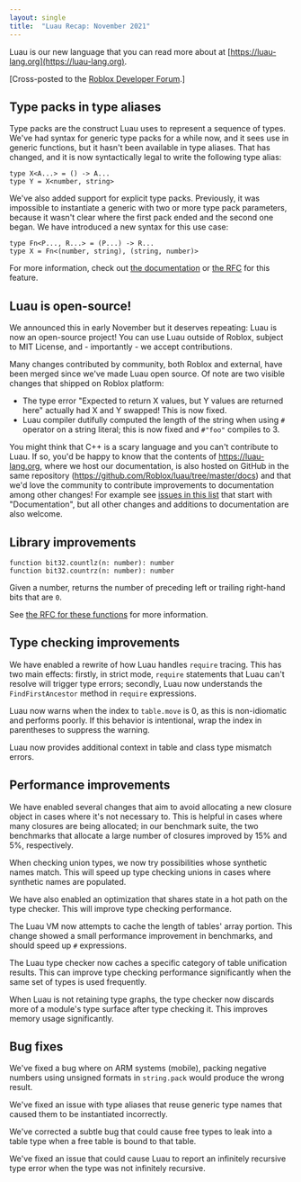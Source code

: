 ```yaml
---
layout: single
title:  "Luau Recap: November 2021"
---
```


Luau is our new language that you can read more about at [https://luau-lang.org](https://luau-lang.org).

[Cross-posted to the [Roblox Developer Forum](https://devforum.roblox.com/t/luau-recap-november-2021/).]

## Type packs in type aliases

Type packs are the construct Luau uses to represent a sequence of types. We've had syntax for generic type packs for a while now, and it sees use in generic functions, but it hasn't been available in type aliases. That has changed, and it is now syntactically legal to write the following type alias:
```luau
type X<A...> = () -> A...
type Y = X<number, string>
```

We've also added support for explicit type packs. Previously, it was impossible to instantiate a generic with two or more type pack parameters, because it wasn't clear where the first pack ended and the second one began. We have introduced a new syntax for this use case:
```
type Fn<P..., R...> = (P...) -> R...
type X = Fn<(number, string), (string, number)>
```

For more information, check out [the documentation](https://luau-lang.org/typecheck#type-packs) or [the RFC](https://github.com/Roblox/luau/blob/f86d4c6995418e489a55be0100159009492778ff/rfcs/syntax-type-alias-type-packs.md) for this feature.

## Luau is open-source!

We announced this in early November but it deserves repeating: Luau is now an open-source project! You can use Luau outside of Roblox, subject to MIT License, and - importantly - we accept contributions.

Many changes contributed by community, both Roblox and external, have been merged since we've made Luau open source. Of note are two visible changes that shipped on Roblox platform:

- The type error "Expected to return X values, but Y values are returned here" actually had X and Y swapped! This is now fixed.
- Luau compiler dutifully computed the length of the string when using `#` operator on a string literal; this is now fixed and `#"foo"` compiles to 3.

You might think that C++ is a scary language and you can't contribute to Luau. If so, you'd be happy to know that the contents of https://luau-lang.org, where we host our documentation, is also hosted on GitHub in the same repository (https://github.com/Roblox/luau/tree/master/docs) and that we'd love the community to contribute improvements to documentation among other changes! For example see [issues in this list](https://github.com/Roblox/luau/issues?q=is%3Aissue+is%3Aopen+label%3A%22pr+welcome%22) that start with "Documentation", but all other changes and additions to documentation are also welcome.

## Library improvements

```luau
function bit32.countlz(n: number): number
function bit32.countrz(n: number): number
```
Given a number, returns the number of preceding left or trailing right-hand bits that are `0`.

See [the RFC for these functions](https://github.com/Roblox/luau/blob/f86d4c6995418e489a55be0100159009492778ff/rfcs/function-bit32-countlz-countrz.md) for more information.

## Type checking improvements

We have enabled a rewrite of how Luau handles `require` tracing. This has two main effects: firstly, in strict mode, `require` statements that Luau can't resolve will trigger type errors; secondly, Luau now understands the `FindFirstAncestor` method in `require` expressions.

Luau now warns when the index to `table.move` is 0, as this is non-idiomatic and performs poorly. If this behavior is intentional, wrap the index in parentheses to suppress the warning.

Luau now provides additional context in table and class type mismatch errors.

## Performance improvements

We have enabled several changes that aim to avoid allocating a new closure object in cases where it's not necessary to. This is helpful in cases where many closures are being allocated; in our benchmark suite, the two benchmarks that allocate a large number of closures improved by 15% and 5%, respectively.

When checking union types, we now try possibilities whose synthetic names match. This will speed up type checking unions in cases where synthetic names are populated.

We have also enabled an optimization that shares state in a hot path on the type checker. This will improve type checking performance.

The Luau VM now attempts to cache the length of tables' array portion. This change showed a small performance improvement in benchmarks, and should speed up `#` expressions.

The Luau type checker now caches a specific category of table unification results. This can improve type checking performance significantly when the same set of types is used frequently.

When Luau is not retaining type graphs, the type checker now discards more of a module's type surface after type checking it. This improves memory usage significantly.

## Bug fixes

We've fixed a bug where on ARM systems (mobile), packing negative numbers using unsigned formats in `string.pack` would produce the wrong result.

We've fixed an issue with type aliases that reuse generic type names that caused them to be instantiated incorrectly.

We've corrected a subtle bug that could cause free types to leak into a table type when a free table is bound to that table.

We've fixed an issue that could cause Luau to report an infinitely recursive type error when the type was not infinitely recursive.
